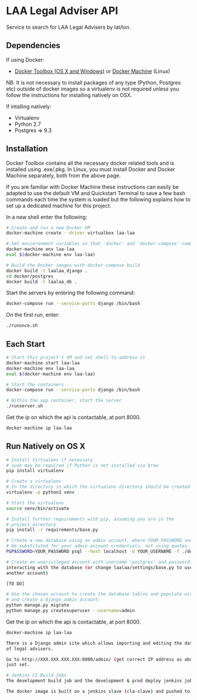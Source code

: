LAA Legal Adviser API
=====================

Service to search for LAA Legal Advisers by lat/lon.

Dependencies
------------

If using Docker:

 * [Docker Toolbox (OS X and Windows)](https://www.docker.com/products/docker-toolbox) or [Docker Machine](https://docs.docker.com/machine/install-machine/) (Linux)

NB. It is not necessary to install packages of any type (Python, Postgres etc) outside of docker images so a virtualenv is not required unless you follow the instructions for installing natively on OSX.

If intalling natively:

 * Virtualenv
 * Python 2.7
 * Postgres => 9.3

Installation
------------

Docker Toolbox contains all the necessary docker related tools and is installed using .exe/.pkg. In Linux, you must install Docker and Docker Machine separately, both from the above page.

If you are familiar with Docker Machine these instructions can easily be adapted to use the default VM and Quickstart Terminal to save a few bash commands each time the system is loaded but the following explains how to set up a dedicated machine for this project.

In a new shell enter the following:

```sh
# Create and run a new Docker VM
docker-machine create --driver virtualbox laa-laa

# Set envioronment variables so that 'docker' and 'docker-compose' commands (amongst others) address the images and containers in your new VM
docker-machine env laa-laa
eval $(docker-machine env laa-laa)

# Build the Docker images with docker-compose build
docker build -t laalaa_django .
cd docker/postgres
docker build -t laalaa_db .
```


Start the servers by entering the following command:

```sh
docker-compose run --service-ports django /bin/bash
```

On the first run, enter:
```sh
./runonce.sh
```

Each Start
-----

```sh
# Start this project's VM and set shell to address it
docker-machine start laa-laa
docker-machine env laa-laa
eval $(docker-machine env laa-laa)

# Start the containers
docker-compose run --service-ports django /bin/bash

# Within the app container, start the server
./runserver.sh

```

Get the ip on which the api is contactable, at port 8000.
```sh
docker-machine ip laa-laa
```


Run Natively on OS X
-----

```sh
# Install Virtualenv if necessary
# sudo may be required if Python is not installed via brew
pip install virtualenv

# Create a virtualenv
# In the directory in which the virtualenv directory should be created
virtualenv -p python2 venv

# Start the virtualenv
source venv/bin/activate

# Install further requirements with pip, assuming you are in the
# project directory
pip install -r requirements/base.py

# Create a new database using an admin account, where YOUR_PASSWORD and YOUR_USERNAME should
# be substituted for your admin account credentials, not using quotes
PGPASSWORD=YOUR_PASSWORD psql --host localhost -U YOUR_USERNAME -f ./docker/sql/create_db.sql

# Create an unprivileged account with username 'postgres' and password 'postgres' for
interacting with the database (or change laalaa/settings/base.py to use the details for
another account)

[TO DO]

# Use the chosen account to create the database tables and populate with dummy data
# and create a Django admin account:
python manage.py migrate
python manage.py createsuperuser --username=admin

```

Get the ip on which the api is contactable, at port 8000.
```sh
docker-machine ip laa-laa

There is a Django admin site which allows importing and editing the database
of legal advisers.

Go to http://XXX.XXX.XXX.XXX:8000/admin/ (get correct IP address as above) and sign in with the admin password you
just set.

# Jenkins CI Build Jobs
The development build job and the development & prod deploy jenkins jobs are here http://jenkins.dsd.io/view/laalaa/

The docker image is built on a jenkins slave (cla-slave) and pushed to the docker registry - https://registry.service.dsd.io. If successful, a development deploy job is triggered on an EC2 instance. The prod deploy job is triggered manually. More information on the deployment is available here https://github.com/ministryofjustice/laalaa-deploy/blob/master/README.rst

